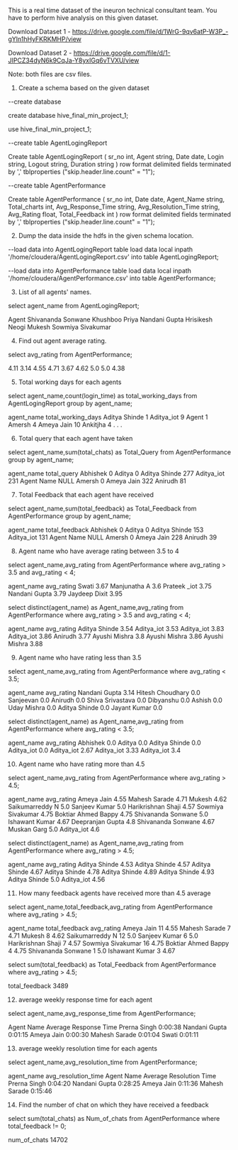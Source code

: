 This is a real time dataset of the ineuron technical consultant team. You have to perform hive analysis on this given dataset.

Download Dataset 1 - https://drive.google.com/file/d/1WrG-9qv6atP-W3P_-gYln1hHyFKRKMHP/view

Download Dataset 2 - https://drive.google.com/file/d/1-JIPCZ34dyN6k9CqJa-Y8yxIGq6vTVXU/view

Note: both files are csv files. 


1. Create a schema based on the given dataset

--create database

create database hive_final_min_project_1;

use hive_final_min_project_1;

--create table AgentLogingReport

Create table AgentLogingReport
(
sr_no int,
Agent string,
Date date,
Login string,
Logout string,
Duration string
)
row format delimited
fields terminated by ','
tblproperties ("skip.header.line.count" = "1");


--create table AgentPerformance

Create table AgentPerformance
(
sr_no int,
Date date,
Agent_Name string,
Total_charts int,
Avg_Response_Time string,
Avg_Resolution_Time string,
Avg_Rating float,
Total_Feedback int
)
row format delimited
fields terminated by ','
tblproperties ("skip.header.line.count" = "1");


2. Dump the data inside the hdfs in the given schema location.

--load data into AgentLogingReport table
load data local inpath '/home/cloudera/AgentLogingReport.csv' into table AgentLogingReport;

--load data into AgentPerformance table
load data local inpath '/home/cloudera/AgentPerformance.csv' into table AgentPerformance;


3. List of all agents' names. 

select agent_name from AgentLogingReport;

Agent
Shivananda Sonwane
Khushboo Priya
Nandani Gupta
Hrisikesh Neogi
Mukesh
Sowmiya Sivakumar



4. Find out agent average rating.

select avg_rating from AgentPerformance;

4.11
3.14
4.55
4.71
3.67
4.62
5.0
5.0
4.38



5. Total working days for each agents 

select agent_name,count(login_time) as total_working_days from AgentLogingReport group by agent_name;

agent_name	total_working_days
Aditya Shinde	1
Aditya_iot	9
Agent	1
Amersh	4
Ameya Jain	10
Ankitjha	4
.
.
.


6. Total query that each agent have taken 

select agent_name,sum(total_chats) as Total_Query from AgentPerformance group by agent_name;

agent_name	total_query
Abhishek 	0
Aditya 	0
Aditya Shinde	277
Aditya_iot 	231
Agent Name	NULL
Amersh 	0
Ameya Jain	322
Anirudh 	81




7. Total Feedback that each agent have received 

select agent_name,sum(total_feedback) as Total_Feedback from AgentPerformance group by agent_name;

agent_name	total_feedback
Abhishek 	0
Aditya 	0
Aditya Shinde	153
Aditya_iot 	131
Agent Name	NULL
Amersh 	0
Ameya Jain	228
Anirudh 	39


8. Agent name who have average rating between 3.5 to 4 

select agent_name,avg_rating from AgentPerformance where  avg_rating > 3.5 and avg_rating < 4;

agent_name	avg_rating
Swati 	3.67
Manjunatha A	3.6
Prateek _iot 	3.75
Nandani Gupta	3.79
Jaydeep Dixit	3.95


select distinct(agent_name) as Agent_name,avg_rating from AgentPerformance where  avg_rating > 3.5 and avg_rating < 4;

agent_name	avg_rating
Aditya Shinde	3.54
Aditya_iot 	3.53
Aditya_iot 	3.83
Aditya_iot 	3.86
Anirudh 	3.77
Ayushi Mishra	3.8
Ayushi Mishra	3.86
Ayushi Mishra	3.88


9. Agent name who have rating less than 3.5 

select agent_name,avg_rating from AgentPerformance where  avg_rating < 3.5;

agent_name	avg_rating
Nandani Gupta	3.14
Hitesh Choudhary	0.0
Sanjeevan 	0.0
Anirudh 	0.0
Shiva Srivastava	0.0
Dibyanshu 	0.0
Ashish 	0.0
Uday Mishra	0.0
Aditya Shinde	0.0
Jayant Kumar	0.0


select distinct(agent_name) as Agent_name,avg_rating from AgentPerformance where  avg_rating < 3.5;

agent_name	avg_rating
Abhishek 	0.0
Aditya 	0.0
Aditya Shinde	0.0
Aditya_iot 	0.0
Aditya_iot 	2.67
Aditya_iot 	3.33
Aditya_iot 	3.4


10. Agent name who have rating more than 4.5 

select agent_name,avg_rating from AgentPerformance where  avg_rating > 4.5;

agent_name	avg_rating
Ameya Jain	4.55
Mahesh Sarade	4.71
Mukesh 	4.62
Saikumarreddy N	5.0
Sanjeev Kumar	5.0
Harikrishnan Shaji	4.57
Sowmiya Sivakumar	4.75
Boktiar Ahmed Bappy	4.75
Shivananda Sonwane	5.0
Ishawant Kumar	4.67
Deepranjan Gupta	4.8
Shivananda Sonwane	4.67
Muskan Garg	5.0
Aditya_iot 	4.6


select distinct(agent_name) as Agent_name,avg_rating from AgentPerformance where  avg_rating > 4.5;

agent_name	avg_rating
Aditya Shinde	4.53
Aditya Shinde	4.57
Aditya Shinde	4.67
Aditya Shinde	4.78
Aditya Shinde	4.89
Aditya Shinde	4.93
Aditya Shinde	5.0
Aditya_iot 	4.56


11. How many feedback agents have received more than 4.5 average

select agent_name,total_feedback,avg_rating from AgentPerformance where avg_rating > 4.5;

agent_name	total_feedback	avg_rating
Ameya Jain	11	4.55
Mahesh Sarade	7	4.71
Mukesh 	8	4.62
Saikumarreddy N	12	5.0
Sanjeev Kumar	6	5.0
Harikrishnan Shaji	7	4.57
Sowmiya Sivakumar	16	4.75
Boktiar Ahmed Bappy	4	4.75
Shivananda Sonwane	1	5.0
Ishawant Kumar	3	4.67

select sum(total_feedback) as Total_Feedback from AgentPerformance where avg_rating > 4.5;

total_feedback
3489


12. average weekly response time for each agent 

select agent_name,avg_response_time from AgentPerformance;

Agent Name	Average Response Time
Prerna Singh	0:00:38
Nandani Gupta	0:01:15
Ameya Jain	0:00:30
Mahesh Sarade	0:01:04
Swati 	0:01:11


13. average weekly resolution time for each agents 

select agent_name,avg_resolution_time from AgentPerformance;

agent_name	avg_resolution_time
Agent Name	Average Resolution Time
Prerna Singh	0:04:20
Nandani Gupta	0:28:25
Ameya Jain	0:11:36
Mahesh Sarade	0:15:46


14. Find the number of chat on which they have received a feedback 

select sum(total_chats) as Num_of_chats from AgentPerformance where total_feedback != 0;

num_of_chats
14702
